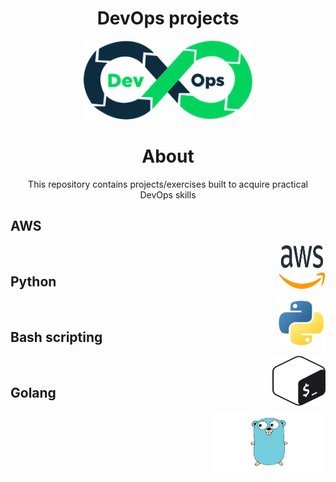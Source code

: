 <!-- PROJECT TITLE -->
  <h1 align="center">DevOps projects</h1>
 <div id="header" align="center">
  <img src="./assets/devops.png" width="270"/>
</div>
<h1 align="center">
 About
</h1>
<p align="center"> This repository contains projects/exercises built to acquire practical DevOps skills</p>

## AWS

<img align="right" src="./assets/aws.png" width="75" height="70" alt="AWS"> 


<br>

## Python

<img align="right" src="./assets/python.png" width="75" height="80" alt="python"> 

<br>

## Bash scripting

<img align="right" src="./assets/shell_scripting.png" width="85" height="80" alt="shell_scripting"> 


<br>

## Golang

<img align="right" src="./assets/golang.png" width="180" height="100" alt="golang"> 


<br>
